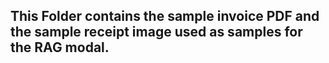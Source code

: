 ## This Folder contains the sample invoice PDF and the sample receipt image used as samples for the RAG modal.
